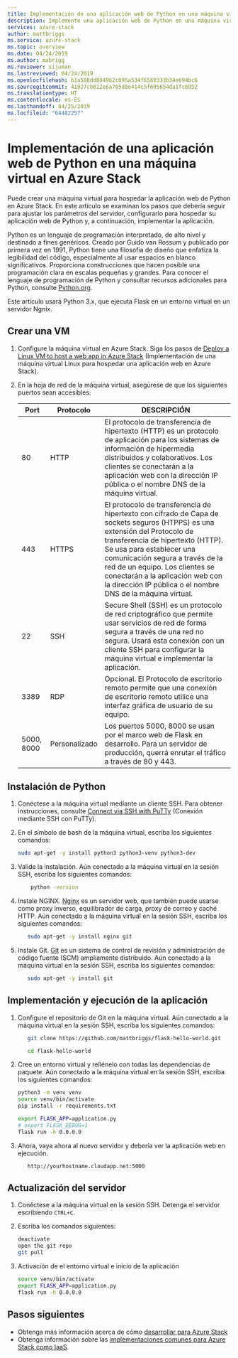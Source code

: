 ```yaml
---
title: Implementación de una aplicación web de Python en una máquina virtual en Azure Stack | Microsoft Docs
description: Implemente una aplicación web de Python en una máquina virtual en Azure Stack.
services: azure-stack
author: mattbriggs
ms.service: azure-stack
ms.topic: overview
ms.date: 04/24/2019
ms.author: mabrigg
ms.reviewer: sijuman
ms.lastreviewed: 04/24/2019
ms.openlocfilehash: b1a588dd084962c095a534f6569333b34e694bc6
ms.sourcegitcommit: 41927cb812e6a705d8e414c5f605654da1fc6952
ms.translationtype: HT
ms.contentlocale: es-ES
ms.lasthandoff: 04/25/2019
ms.locfileid: "64482257"
---
```

# <a name="how-to-deploy-a-python-web-app-to-a-vm-in-azure-stack"></a>Implementación de una aplicación web de Python en una máquina virtual en Azure Stack

Puede crear una máquina virtual para hospedar la aplicación web de Python en Azure Stack. En este artículo se examinan los pasos que debería seguir para ajustar los parámetros del servidor, configurarlo para hospedar su aplicación web de Python y, a continuación, implementar la aplicación.

Python es un lenguaje de programación interpretado, de alto nivel y destinado a fines genéricos. Creado por Guido van Rossum y publicado por primera vez en 1991, Python tiene una filosofía de diseño que enfatiza la legibilidad del código, especialmente al usar espacios en blanco significativos. Proporciona construcciones que hacen posible una programación clara en escalas pequeñas y grandes. Para conocer el lenguaje de programación de Python y consultar recursos adicionales para Python, consulte [Python.org](https://www.python.org).

Este artículo usará Python 3.x, que ejecuta Flask en un entorno virtual en un servidor Ngnix.

## <a name="create-a-vm"></a>Crear una VM

1. Configure la máquina virtual en Azure Stack. Siga los pasos de [Deploy a Linux VM to host a web app in Azure Stack](azure-stack-dev-start-howto-deploy-linux.md) (Implementación de una máquina virtual Linux para hospedar una aplicación web en Azure Stack).

2. En la hoja de red de la máquina virtual, asegúrese de que los siguientes puertos sean accesibles:

    | Port | Protocolo | DESCRIPCIÓN |
    | --- | --- | --- |
    | 80 | HTTP | El protocolo de transferencia de hipertexto (HTTP) es un protocolo de aplicación para los sistemas de información de hipermedia distribuidos y colaborativos. Los clientes se conectarán a la aplicación web con la dirección IP pública o el nombre DNS de la máquina virtual. |
    | 443 | HTTPS | El protocolo de transferencia de hipertexto con cifrado de Capa de sockets seguros (HTPPS) es una extensión del Protocolo de transferencia de hipertexto (HTTP). Se usa para establecer una comunicación segura a través de la red de un equipo. Los clientes se conectarán a la aplicación web con la dirección IP pública o el nombre DNS de la máquina virtual. |
    | 22 | SSH | Secure Shell (SSH) es un protocolo de red criptográfico que permite usar servicios de red de forma segura a través de una red no segura. Usará esta conexión con un cliente SSH para configurar la máquina virtual e implementar la aplicación. |
    | 3389 | RDP | Opcional. El Protocolo de escritorio remoto permite que una conexión de escritorio remoto utilice una interfaz gráfica de usuario de su equipo.   |
    | 5000, 8000 | Personalizado | Los puertos 5000, 8000 se usan por el marco web de Flask en desarrollo. Para un servidor de producción, querrá enrutar el tráfico a través de 80 y 443. |

## <a name="install-python"></a>Instalación de Python

1. Conéctese a la máquina virtual mediante un cliente SSH. Para obtener instrucciones, consulte [Connect via SSH with PuTTy](azure-stack-dev-start-howto-ssh-public-key.md#connect-via-ssh-with-putty) (Conexión mediante SSH con PuTTy).
2. En el símbolo de bash de la máquina virtual, escriba los siguientes comandos:

    ```bash  
    sudo apt-get -y install python3 python3-venv python3-dev
    ```

3. Valide la instalación. Aún conectado a la máquina virtual en la sesión SSH, escriba los siguientes comandos:

    ```bash  
        python -version
    ```


3. Instale NGINX. [Nginx](https://www.nginx.com/resources/wiki/) es un servidor web, que también puede usarse como proxy inverso, equilibrador de carga, proxy de correo y caché HTTP. Aún conectado a la máquina virtual en la sesión SSH, escriba los siguientes comandos:

    ```bash  
       sudo apt-get -y install nginx git
    ```

4. Instale Git. [Git](https://git-scm.com) es un sistema de control de revisión y administración de código fuente (SCM) ampliamente distribuido. Aún conectado a la máquina virtual en la sesión SSH, escriba los siguientes comandos:

    ```bash  
       sudo apt-get -y install git
    ```

## <a name="deploy-and-run-the-app"></a>Implementación y ejecución de la aplicación

1. Configure el repositorio de Git en la máquina virtual. Aún conectado a la máquina virtual en la sesión SSH, escriba los siguientes comandos:

    ```bash  
       git clone https://github.com/mattbriggs/flask-hello-world.git
    
       cd flask-hello-world
    ```

2. Cree un entorno virtual y rellénelo con todas las dependencias de paquete.  Aún conectado a la máquina virtual en la sesión SSH, escriba los siguientes comandos:

    ```bash  
    python3 -m venv venv
    source venv/bin/activate
    pip install -r requirements.txt
    
    export FLASK_APP=application.py
    # export FLASK_DEBUG=1 
    flask run -h 0.0.0.0
    ```

3.  Ahora, vaya ahora al nuevo servidor y debería ver la aplicación web en ejecución.

    ```HTTP  
       http://yourhostname.cloudapp.net:5000
    ```

## <a name="update-your-server"></a>Actualización del servidor

1. Conéctese a la máquina virtual en la sesión SSH. Detenga el servidor escribiendo `CTRL+C`.
2. Escriba los comandos siguientes:

    ```bash  
    deactivate
    open the git repo
    git pull
    ```

3. Activación de el entorno virtual e inicio de la aplicación

    ```bash  
    source venv/bin/activate
    export FLASK_APP=application.py
    flask run -h 0.0.0.0
    ```

## <a name="next-steps"></a>Pasos siguientes

- Obtenga más información acerca de cómo [desarrollar para Azure Stack](azure-stack-dev-start.md)
- Obtenga información sobre las [implementaciones comunes para Azure Stack como IaaS](azure-stack-dev-start-deploy-app.md).
